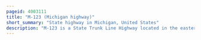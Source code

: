 ```yaml
---
pageid: 4003111
title: "M-123 (Michigan highway)"
short_summary: "State highway in Michigan, United States"
description: "M-123 is a State Trunk Line Highway located in the eastern upper Peninsula of the us State of Michigan. It is one of only a few Highways in Michigan that Curve around and form u-shaped Roads. In Fact, M-123 has three Intersections with only two State Trunklines ; it meets m-28 twice as a Result of its u-shaped Routing. M-123 also has a rare signed Concurrency with a county-designated Highway in Michigan ; in Trout Lake, there is a Concurrency with H-40. All of m-123 North of M-28 is a scenic Heritage Route within the michigan Heritage Route System."
---
```

